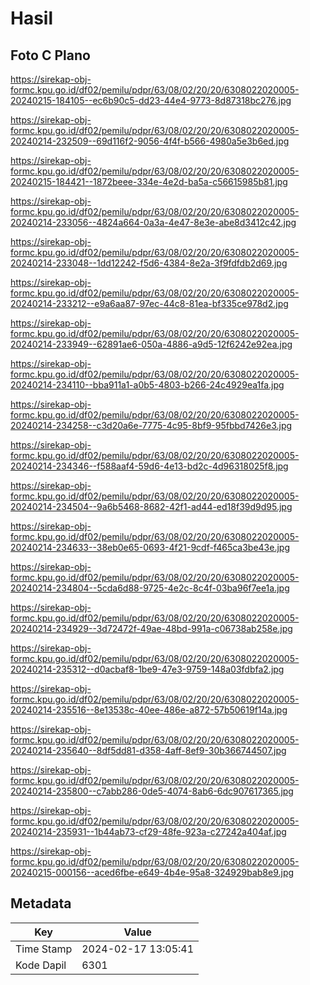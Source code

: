 # Hasil

## Foto C Plano

https://sirekap-obj-formc.kpu.go.id/df02/pemilu/pdpr/63/08/02/20/20/6308022020005-20240215-184105--ec6b90c5-dd23-44e4-9773-8d87318bc276.jpg

https://sirekap-obj-formc.kpu.go.id/df02/pemilu/pdpr/63/08/02/20/20/6308022020005-20240214-232509--69d116f2-9056-4f4f-b566-4980a5e3b6ed.jpg

https://sirekap-obj-formc.kpu.go.id/df02/pemilu/pdpr/63/08/02/20/20/6308022020005-20240215-184421--1872beee-334e-4e2d-ba5a-c56615985b81.jpg

https://sirekap-obj-formc.kpu.go.id/df02/pemilu/pdpr/63/08/02/20/20/6308022020005-20240214-233056--4824a664-0a3a-4e47-8e3e-abe8d3412c42.jpg

https://sirekap-obj-formc.kpu.go.id/df02/pemilu/pdpr/63/08/02/20/20/6308022020005-20240214-233048--1dd12242-f5d6-4384-8e2a-3f9fdfdb2d69.jpg

https://sirekap-obj-formc.kpu.go.id/df02/pemilu/pdpr/63/08/02/20/20/6308022020005-20240214-233212--e9a6aa87-97ec-44c8-81ea-bf335ce978d2.jpg

https://sirekap-obj-formc.kpu.go.id/df02/pemilu/pdpr/63/08/02/20/20/6308022020005-20240214-233949--62891ae6-050a-4886-a9d5-12f6242e92ea.jpg

https://sirekap-obj-formc.kpu.go.id/df02/pemilu/pdpr/63/08/02/20/20/6308022020005-20240214-234110--bba911a1-a0b5-4803-b266-24c4929ea1fa.jpg

https://sirekap-obj-formc.kpu.go.id/df02/pemilu/pdpr/63/08/02/20/20/6308022020005-20240214-234258--c3d20a6e-7775-4c95-8bf9-95fbbd7426e3.jpg

https://sirekap-obj-formc.kpu.go.id/df02/pemilu/pdpr/63/08/02/20/20/6308022020005-20240214-234346--f588aaf4-59d6-4e13-bd2c-4d96318025f8.jpg

https://sirekap-obj-formc.kpu.go.id/df02/pemilu/pdpr/63/08/02/20/20/6308022020005-20240214-234504--9a6b5468-8682-42f1-ad44-ed18f39d9d95.jpg

https://sirekap-obj-formc.kpu.go.id/df02/pemilu/pdpr/63/08/02/20/20/6308022020005-20240214-234633--38eb0e65-0693-4f21-9cdf-f465ca3be43e.jpg

https://sirekap-obj-formc.kpu.go.id/df02/pemilu/pdpr/63/08/02/20/20/6308022020005-20240214-234804--5cda6d88-9725-4e2c-8c4f-03ba96f7ee1a.jpg

https://sirekap-obj-formc.kpu.go.id/df02/pemilu/pdpr/63/08/02/20/20/6308022020005-20240214-234929--3d72472f-49ae-48bd-991a-c06738ab258e.jpg

https://sirekap-obj-formc.kpu.go.id/df02/pemilu/pdpr/63/08/02/20/20/6308022020005-20240214-235312--d0acbaf8-1be9-47e3-9759-148a03fdbfa2.jpg

https://sirekap-obj-formc.kpu.go.id/df02/pemilu/pdpr/63/08/02/20/20/6308022020005-20240214-235516--8e13538c-40ee-486e-a872-57b50619f14a.jpg

https://sirekap-obj-formc.kpu.go.id/df02/pemilu/pdpr/63/08/02/20/20/6308022020005-20240214-235640--8df5dd81-d358-4aff-8ef9-30b366744507.jpg

https://sirekap-obj-formc.kpu.go.id/df02/pemilu/pdpr/63/08/02/20/20/6308022020005-20240214-235800--c7abb286-0de5-4074-8ab6-6dc907617365.jpg

https://sirekap-obj-formc.kpu.go.id/df02/pemilu/pdpr/63/08/02/20/20/6308022020005-20240214-235931--1b44ab73-cf29-48fe-923a-c27242a404af.jpg

https://sirekap-obj-formc.kpu.go.id/df02/pemilu/pdpr/63/08/02/20/20/6308022020005-20240215-000156--aced6fbe-e649-4b4e-95a8-324929bab8e9.jpg


## Metadata

| Key        | Value               |
| ---------- | ------------------- |
| Time Stamp | 2024-02-17 13:05:41 |
| Kode Dapil | 6301                |



